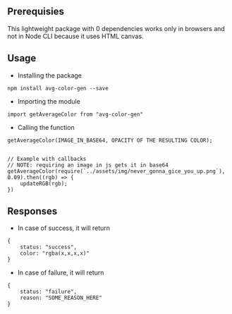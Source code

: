 ## Prerequisies
This lightweight package with 0 dependencies works only in browsers and not in Node CLI because it uses HTML canvas.



## Usage

- Installing the package
```
npm install avg-color-gen --save

```

- Importing the module
```
import getAverageColor from "avg-color-gen"
```

- Calling the function
```
getAverageColor(IMAGE_IN_BASE64, OPACITY OF THE RESULTING COLOR);


// Example with callbacks
// NOTE: requiring an image in js gets it in base64
getAverageColor(require(`../assets/img/never_gonna_gice_you_up.png`), 0.09).then((rgb) => {
    updateRGB(rgb);
})
```

## Responses
- In case of success, it will return
```
{
    status: "success",
    color: "rgba(x,x,x,x)"
}
```

- In case of failure, it will return
```
{
    status: "failure",
    reason: "SOME_REASON_HERE"
}
```